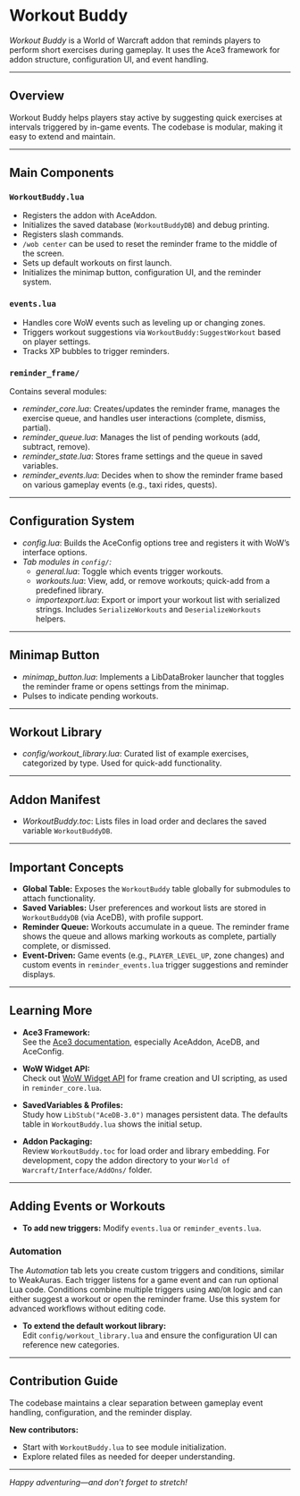 # Workout Buddy

*Workout Buddy* is a World of Warcraft addon that reminds players to perform short exercises during gameplay. It uses the Ace3 framework for addon structure, configuration UI, and event handling.

---

## Overview

Workout Buddy helps players stay active by suggesting quick exercises at intervals triggered by in-game events. The codebase is modular, making it easy to extend and maintain.

---

## Main Components

### `WorkoutBuddy.lua`
- Registers the addon with AceAddon.
- Initializes the saved database (`WorkoutBuddyDB`) and debug printing.
- Registers slash commands.
- `/wob center` can be used to reset the reminder frame to the middle of the screen.
- Sets up default workouts on first launch.
- Initializes the minimap button, configuration UI, and the reminder system.

### `events.lua`
- Handles core WoW events such as leveling up or changing zones.
- Triggers workout suggestions via `WorkoutBuddy:SuggestWorkout` based on player settings.
- Tracks XP bubbles to trigger reminders.

### `reminder_frame/`
Contains several modules:
- *reminder_core.lua*: Creates/updates the reminder frame, manages the exercise queue, and handles user interactions (complete, dismiss, partial).
- *reminder_queue.lua*: Manages the list of pending workouts (add, subtract, remove).
- *reminder_state.lua*: Stores frame settings and the queue in saved variables.
- *reminder_events.lua*: Decides when to show the reminder frame based on various gameplay events (e.g., taxi rides, quests).

---

## Configuration System

- *config.lua*: Builds the AceConfig options tree and registers it with WoW’s interface options.
- *Tab modules in `config/`:*
    - *general.lua*: Toggle which events trigger workouts.
    - *workouts.lua*: View, add, or remove workouts; quick-add from a predefined library.
    - *importexport.lua*: Export or import your workout list with serialized strings. Includes `SerializeWorkouts` and `DeserializeWorkouts` helpers.

---

## Minimap Button

- *minimap_button.lua*: Implements a LibDataBroker launcher that toggles the reminder frame or opens settings from the minimap.
- Pulses to indicate pending workouts.

---

## Workout Library

- *config/workout_library.lua*: Curated list of example exercises, categorized by type. Used for quick-add functionality.

---

## Addon Manifest

- *WorkoutBuddy.toc*: Lists files in load order and declares the saved variable `WorkoutBuddyDB`.

---

## Important Concepts

- **Global Table:** Exposes the `WorkoutBuddy` table globally for submodules to attach functionality.
- **Saved Variables:** User preferences and workout lists are stored in `WorkoutBuddyDB` (via AceDB), with profile support.
- **Reminder Queue:** Workouts accumulate in a queue. The reminder frame shows the queue and allows marking workouts as complete, partially complete, or dismissed.
- **Event-Driven:** Game events (e.g., `PLAYER_LEVEL_UP`, zone changes) and custom events in `reminder_events.lua` trigger suggestions and reminder displays.

---

## Learning More

- **Ace3 Framework:**  
  See the [Ace3 documentation](https://www.wowace.com/projects/ace3), especially AceAddon, AceDB, and AceConfig.

- **WoW Widget API:**  
  Check out [WoW Widget API](https://wowpedia.fandom.com/wiki/Widget_API) for frame creation and UI scripting, as used in `reminder_core.lua`.

- **SavedVariables & Profiles:**  
  Study how `LibStub("AceDB-3.0")` manages persistent data. The defaults table in `WorkoutBuddy.lua` shows the initial setup.

- **Addon Packaging:**  
  Review `WorkoutBuddy.toc` for load order and library embedding. For development, copy the addon directory to your `World of Warcraft/Interface/AddOns/` folder.

---

## Adding Events or Workouts

- **To add new triggers:**
  Modify `events.lua` or `reminder_events.lua`.

### Automation

The *Automation* tab lets you create custom triggers and conditions, similar to WeakAuras.
Each trigger listens for a game event and can run optional Lua code. Conditions combine
multiple triggers using `AND`/`OR` logic and can either suggest a workout or open the
reminder frame. Use this system for advanced workflows without editing code.

- **To extend the default workout library:**  
  Edit `config/workout_library.lua` and ensure the configuration UI can reference new categories.

---

## Contribution Guide

The codebase maintains a clear separation between gameplay event handling, configuration, and the reminder display.

**New contributors:**  
- Start with `WorkoutBuddy.lua` to see module initialization.
- Explore related files as needed for deeper understanding.

---

*Happy adventuring—and don’t forget to stretch!*
